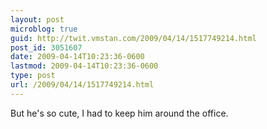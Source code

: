 ```yaml
---
layout: post
microblog: true
guid: http://twit.vmstan.com/2009/04/14/1517749214.html
post_id: 3051607
date: 2009-04-14T10:23:36-0600
lastmod: 2009-04-14T10:23:36-0600
type: post
url: /2009/04/14/1517749214.html
---
```

But he's so cute, I had to keep him around the office.
